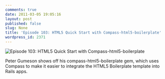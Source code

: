 ```yaml
---
comments: true
date: 2011-03-05 19:05:16
layout: post
published: false
slug: None
title: 'Episode 103: HTML5 Quick Start with Compass-html5-boilerplate'
wordpress_id: 2371
---
```


![Episode 103: HTML5 Quick Start with Compass-html5-boilerplate](http://sdruby.org/images/screenshots/large/103.png?1299461057)





Peter Gumeson shows off his compass-html5-boilerplate gem, which uses Compass to make it easier to integrate the HTML5 Boilerplate template into Rails apps.
